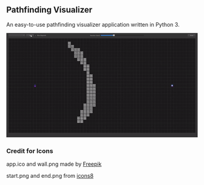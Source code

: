 ## Pathfinding Visualizer

An easy-to-use pathfinding visualizer application written in Python 3.

![A quick demo gif](https://github.com/Frenchman98/Pathfinding-Visualizer/blob/master/demo.gif)

### Credit for Icons

app.ico and wall.png made by [Freepik](https://www.flaticon.com/free-icon/path_2064135?term=path&page=1&position=34)

start.png and end.png from [icons8](https://www.icons8.com)
